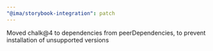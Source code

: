 ```yaml
---
"@ima/storybook-integration": patch
---
```


Moved chalk@4 to dependencies from peerDependencies, to prevent installation of unsupported versions
